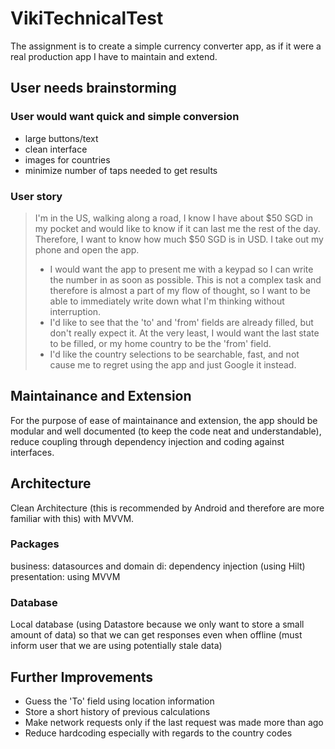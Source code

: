 # VikiTechnicalTest
The assignment is to create a simple currency converter app, as if it were a real production app I have to maintain and extend.

## User needs brainstorming
### User would want quick and simple conversion
- large buttons/text
- clean interface
- images for countries
- minimize number of taps needed to get results

### User story
>I'm in the US, walking along a road, I know I have about $50 SGD in my pocket and would like to know if it can last me the rest of the day. Therefore, I want to know how much $50 SGD is in USD. I take out my phone and open the app. 
> - I would want the app to present me with a keypad so I can write the number in as soon as possible. This is not a complex task and therefore is almost a part of my flow of thought, so I want to be able to immediately write down what I'm thinking without interruption.
> - I'd like to see that the 'to' and 'from' fields are already filled, but don't really expect it. At the very least, I would want the last state to be filled, or my home country to be the 'from' field.
> - I'd like the country selections to be searchable, fast, and not cause me to regret using the app and just Google it instead.

## Maintainance and Extension
For the purpose of ease of maintainance and extension, the app should be modular and well documented (to keep the code neat and understandable), reduce coupling through dependency injection and coding against interfaces.

## Architecture
Clean Architecture (this is recommended by Android and therefore are more familiar with this) with MVVM.

### Packages
business: datasources and domain
di: dependency injection (using Hilt)
presentation: using MVVM

### Database
Local database (using Datastore because we only want to store a small amount of data) so that we can get responses even when offline (must inform user that we are using potentially stale data)

## Further Improvements
- Guess the 'To' field using location information
- Store a short history of previous calculations
- Make network requests only if the last request was made more than <time interval> ago
- Reduce hardcoding especially with regards to the country codes
